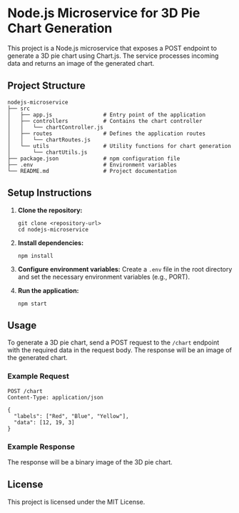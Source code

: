 # Node.js Microservice for 3D Pie Chart Generation

This project is a Node.js microservice that exposes a POST endpoint to generate a 3D pie chart using Chart.js. The service processes incoming data and returns an image of the generated chart.

## Project Structure

```
nodejs-microservice
├── src
│   ├── app.js                # Entry point of the application
│   ├── controllers           # Contains the chart controller
│   │   └── chartController.js
│   ├── routes                # Defines the application routes
│   │   └── chartRoutes.js
│   └── utils                 # Utility functions for chart generation
│       └── chartUtils.js
├── package.json              # npm configuration file
├── .env                      # Environment variables
└── README.md                 # Project documentation
```

## Setup Instructions

1. **Clone the repository:**
   ```
   git clone <repository-url>
   cd nodejs-microservice
   ```

2. **Install dependencies:**
   ```
   npm install
   ```

3. **Configure environment variables:**
   Create a `.env` file in the root directory and set the necessary environment variables (e.g., PORT).

4. **Run the application:**
   ```
   npm start
   ```

## Usage

To generate a 3D pie chart, send a POST request to the `/chart` endpoint with the required data in the request body. The response will be an image of the generated chart.

### Example Request

```
POST /chart
Content-Type: application/json

{
  "labels": ["Red", "Blue", "Yellow"],
  "data": [12, 19, 3]
}
```

### Example Response

The response will be a binary image of the 3D pie chart.

## License

This project is licensed under the MIT License.